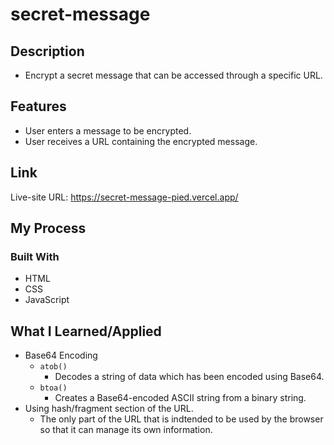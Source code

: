 # secret-message

## Description

- Encrypt a secret message that can be accessed through a specific URL.

## Features

- User enters a message to be encrypted.
- User receives a URL containing the encrypted message.

## Link

Live-site URL: https://secret-message-pied.vercel.app/

## My Process

### Built With

- HTML
- CSS
- JavaScript

## What I Learned/Applied

- Base64 Encoding
  - `atob()`
    - Decodes a string of data which has been encoded using Base64.
  - `btoa()`
    - Creates a Base64-encoded ASCII string from a binary string.
- Using hash/fragment section of the URL.
  - The only part of the URL that is indtended to be used by the browser so that it can manage its own information.
